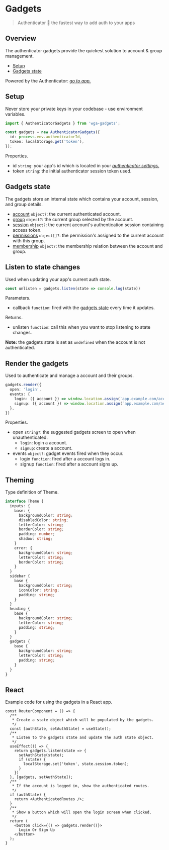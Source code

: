 # Gadgets

> Authenticator 🏇 the fastest way to add auth to your apps

## Overview

The authenticator gadgets provide the quickest solution to account & group management.

- [Setup](#Setup)
- [Gadgets state](#Gadgets-state)

Powered by the Authenticator: *[go to app.](https://wga.windowgadgets.io)*

## Setup

Never store your private keys in your codebase - use environment variables.

```ts
import { AuthenticatorGadgets } from 'wga-gadgets';

const gadgets = new AuthenticatorGadgets({
  id: process.env.authenticatorId,
  token: localStorage.get('token'),
});
```

Properties.

- id `string`: your app's id which is located in your *[authenticator settings.](https://wga.windowgadgets.io)*
- token `string`: the initial authenticator session token used.

## Gadgets state

The gadgets store an internal state which contains your account, session, and group details.

- [account]() `object?`: the current authenticated account.
- [group]() `object?`: the current group selected by the account.
- [session]() `object?`: the current account's authentication session containing access token.
- [permissions]() `object[]?`: the permission's assigned to the current account with this group.
- [membership]() `object?`: the membership relation between the account and group.

## Listen to state changes

Used when updating your app's current auth state.

```ts
const unlisten = gadgets.listen(state => console.log(state))
```

Parameters.

- callback `function`: fired with the [gadgets state](#Gadgets-state) every time it updates.

Returns.

- unlisten `function`: call this when you want to stop listening to state changes.

**Note:** the gadgets state is set as `undefined` when the account is not authenticated.

## Render the gadgets

Used to authenticate and manage a account and their groups.

```ts
gadgets.render({
  open: 'login',
  events: {
    login: ({ account }) => window.location.assign(`app.example.com/account/${account.id}`),
    signup: ({ account }) => window.location.assign(`app.example.com/account/${account.id}?introduction=true`),
  },
})
```

Properties.

- open `string?`: the suggested gadgets screen to open when unauthenticated.
  - `login`: login a account.
  - `signup`: create a account.
- events `object?`: gadget events fired when they occur.
  - login `function`: fired after a account logs in.
  - signup `function`: fired after a account signs up.

## Theming

Type definition of Theme.

```ts
interface Theme {
  inputs: {
    base: {
      backgroundColor: string;
      disabledColor: string;
      letterColor: string;
      borderColor: string;
      padding: number;
      shadow: string;
    }
    error: {
      backgroundColor: string;
      letterColor: string;
      borderColor: string;
    }
  }
  sidebar {
    base {
      backgroundColor: string;
      iconColor: string;
      padding: string;
    }
  }
  heading {
    base {
      backgroundColor: string;
      letterColor: string;
      padding: string;
    }
  }
  gadgets {
    base {
      backgroundColor: string;
      letterColor: string;
      padding: string;
    }
  }
}
```

## React

Example code for using the gadgets in a React app.

```tsx
const RouterComponent = () => {
  /**
   * Create a state object which will be populated by the gadgets.  
   */
  const [authState, setAuthState] = useState();
  /**
   * Listen to the gadgets state and update the auth state object.
   */
  useEffect(() => {
    return gadgets.listen(state => {
      setAuthState(state);
      if (state) {
        localStorage.set('token', state.session.token);
      }
    })
  }, [gadgets, setAuthState]);
  /**
   * If the account is logged in, show the authenticated routes.
   */
  if (authState) {
    return <AuthenticatedRoutes />;
  }
  /**
   * Show a button which will open the login screen when clicked.
   */
  return (
    <button click={() => gadgets.render()}>
      Login Or Sign Up
    </button>
  );
}
```

